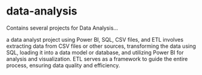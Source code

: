 # data-analysis
Contains several projects for Data Analysis...

a data analyst project using Power BI, SQL, CSV files, and ETL involves extracting data from CSV files or other sources, 
transforming the data using SQL, loading it into a data model or database, and utilizing Power BI for analysis and visualization.
ETL serves as a framework to guide the entire process, ensuring data quality and efficiency.
